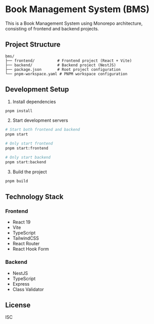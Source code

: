 # Book Management System (BMS)

This is a Book Management System using Monorepo architecture, consisting of frontend and backend projects.

## Project Structure

```
bms/
├── frontend/          # Frontend project (React + Vite)
├── backend/           # Backend project (NestJS)
├── package.json       # Root project configuration
└── pnpm-workspace.yaml # PNPM workspace configuration
```

## Development Setup

1. Install dependencies
```bash
pnpm install
```

2. Start development servers
```bash
# Start both frontend and backend
pnpm start

# Only start frontend
pnpm start:frontend

# Only start backend
pnpm start:backend
```

3. Build the project
```bash
pnpm build
```

## Technology Stack

### Frontend
- React 19
- Vite
- TypeScript
- TailwindCSS
- React Router
- React Hook Form

### Backend
- NestJS
- TypeScript
- Express
- Class Validator

## License

ISC 